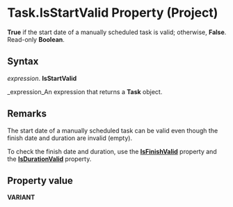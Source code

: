 
# Task.IsStartValid Property (Project)

 **True** if the start date of a manually scheduled task is valid; otherwise, **False**. Read-only  **Boolean**.


## Syntax

 _expression_. **IsStartValid**

 _expression_An expression that returns a  **Task** object.


## Remarks

The start date of a manually scheduled task can be valid even though the finish date and duration are invalid (empty).

To check the finish date and duration, use the  **[IsFinishValid](13981c95-28fc-7b2f-d8b2-5b235bbe684e.md)** property and the **[IsDurationValid](303c5cab-b83a-37b6-c1da-207e91c45a86.md)** property.


## Property value

 **VARIANT**

